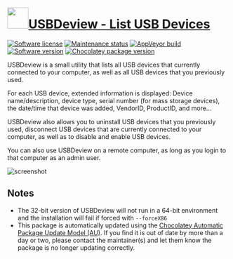 # [<img src="https://cdn.jsdelivr.net/gh/dgalbraith/chocolatey-packages@75270d34d3938b0270530f92c038b52aedefe76c/icons/usbdeview.png" width="48" height="48"/>USBDeview - List USB Devices](https://chocolatey.org/packages/usbdeview)

[![Software license](https://img.shields.io/badge/license-freeware-orange)](https://www.nirsoft.net/utils/usb_devices_view.html)
[![Maintenance status](https://img.shields.io/badge/maintained%3F-yes-green.svg)](https://gitHub.com/dgalbraith/chocolatey-packages/graphs/commit-activity)
[![AppVeyor build](https://img.shields.io/appveyor/ci/dgalbraith/chocolatey-packages)](https://ci.appveyor.com/project/dgalbraith/chocolatey-packages)
[![Software version](https://img.shields.io/badge/Source-v2.80-blue.svg)](https://www.nirsoft.net/utils/usb_devices_view.html)
[![Chocolatey package version](https://img.shields.io/chocolatey/v/usbdeview?label=Chocolatey)](https://chocolatey.org/packages/usbdeview)

USBDeview is a small utility that lists all USB devices that currently connected to your computer, as well as all USB devices that you previously used.

For each USB device, extended information is displayed: Device name/description, device type, serial number (for mass storage devices), the date/time that device was added, VendorID, ProductID, and more...

USBDeview also allows you to uninstall USB devices that you previously used, disconnect USB devices that are currently connected to your computer, as well as to disable and enable USB devices.

You can also use USBDeview on a remote computer, as long as you login to that computer as an admin user.

![screenshot](https://cdn.jsdelivr.net/gh/dgalbraith/chocolatey-packages@3d80afd75d41ce3f21b745e4de24d91b81738d59/automatic/usbdeview/screenshot.png)

## Notes

* The 32-bit version of USBDeview will not run in a 64-bit environment and the installation will fail if forced with `--forceX86`
* This package is automatically updated using the [Chocolatey Automatic Package Update Model (AU)](https://github.com/majkinetor/au/blob/master/README.md).
  If you find it is out of date by more than a day or two, please contact the maintainer(s) and let them know the package is no longer updating correctly.
